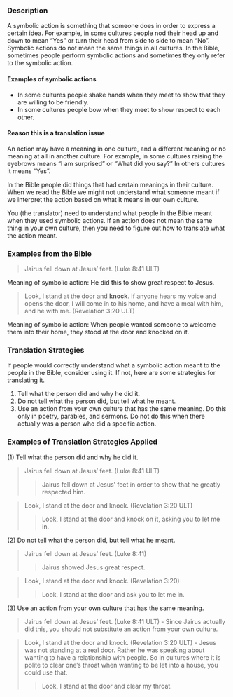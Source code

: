

### Description

A symbolic action is something that someone does in order to express a certain idea. For example, in some cultures people nod their head up and down to mean “Yes” or turn their head from side to side to mean “No”. Symbolic actions do not mean the same things in all cultures. In the Bible, sometimes people perform symbolic actions and sometimes they only refer to the symbolic action.

#### Examples of symbolic actions

* In some cultures people shake hands when they meet to show that they are willing to be friendly.
* In some cultures people bow when they  meet to show respect to each other.

#### Reason this is a translation issue

An action may have a meaning in one culture, and a different meaning or no meaning at all in another culture.  For example, in some cultures raising the eyebrows means “I am surprised” or “What did you say?” In others cultures it means “Yes”.

In the Bible people did things that had certain meanings in their culture. When we read the Bible we might not understand what someone meant if we interpret the action based on what it means in our own culture.

You (the translator) need to understand what people in the Bible meant when they used symbolic actions. If an action does not mean the same thing in your own culture, then you need to figure out how to translate what the action meant.

### Examples from the Bible

> Jairus fell down at Jesus’ feet. (Luke 8:41 ULT)

Meaning of symbolic action: He did this to show great respect to Jesus.

> Look, I stand at the door and **knock**. If anyone hears my voice and opens the door, I will come in to his home, and have a meal with him, and he with me. (Revelation 3:20 ULT)

Meaning of symbolic action: When people wanted someone to welcome them into their home, they stood at the door and knocked on it.

### Translation Strategies

If people would correctly understand what a symbolic action meant to the people in the Bible, consider using it. If not, here are some strategies for translating it.

1. Tell what the person did and why he did it.
1. Do not tell what the person did, but tell what he meant.
1. Use an action from your own culture that has the same meaning. Do this only in poetry, parables, and sermons. Do not do this when there actually was a person who did a specific action.

### Examples of Translation Strategies Applied

(1) Tell what the person did and why he did it.

> Jairus fell down at Jesus’ feet. (Luke 8:41 ULT)  
>> Jairus fell down at Jesus’ feet in order to show that he greatly respected him.
  
> Look, I stand at the door and knock. (Revelation 3:20 ULT)  
>> Look, I stand at the door and knock on it, asking you to let me in.

(2) Do not tell what the person did, but tell what he meant.

> Jairus fell down at Jesus’ feet. (Luke 8:41)  
>> Jairus showed Jesus great respect.
  
> Look, I stand at the door and knock. (Revelation 3:20)  
>> Look, I stand at the door and ask you to let me in.

(3) Use an action from your own culture that has the same meaning.

> Jairus fell down at Jesus’ feet. (Luke 8:41 ULT) - Since Jairus actually did this, you should not substitute an action from your own culture.
  
> Look, I stand at the door and knock. (Revelation 3:20 ULT) - Jesus was not standing at a real door. Rather he was speaking about wanting to have a relationship with people. So in cultures where it is polite to clear one’s throat when wanting to be let into a house, you could use that.  
>> Look, I stand at the door and clear my throat.

